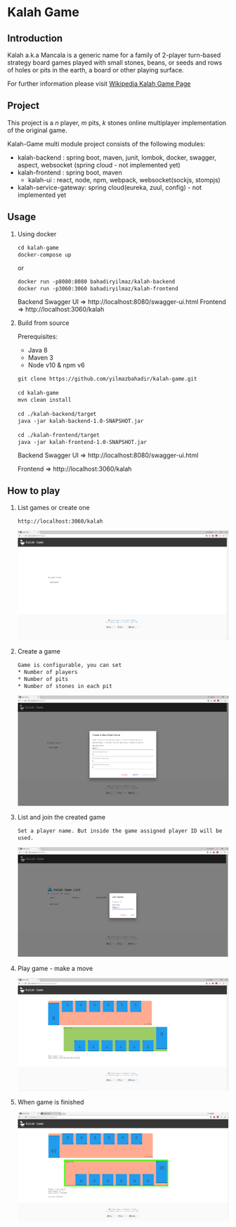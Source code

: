# Kalah Game


## Introduction


Kalah a.k.a Mancala is a generic name for a family of 2-player turn-based strategy board games played with small stones,
beans, or seeds and rows of holes or pits in the earth, a board or other playing surface.

For further information please visit [Wikipedia Kalah Game Page](https://en.wikipedia.org/wiki/Kalah)


## Project


This project is a *n* player, *m* pits, *k* stones online multiplayer implementation of the original game.

Kalah-Game multi module project consists of the following modules:

* kalah-backend : spring boot, maven, junit, lombok, docker, swagger, aspect, websocket (spring cloud - not implemented yet)
* kalah-frontend : spring boot, maven
    * kalah-ui : react, node, npm, webpack, websocket(sockjs, stompjs)
* kalah-service-gateway: spring cloud(eureka, zuul, config) - not implemented yet


## Usage


1. Using docker

    ```
    cd kalah-game
    docker-compose up
    ```
    or 
    
    ```
    docker run -p8080:8080 bahadiryilmaz/kalah-backend
    docker run -p3060:3060 bahadiryilmaz/kalah-frontend
    ```
    Backend Swagger UI => http://localhost:8080/swagger-ui.html
    Frontend => http://localhost:3060/kalah

2. Build from source

    Prerequisites:
    * Java 8
    * Maven 3
    * Node v10 & npm v6



    ```
    git clone https://github.com/yilmazbahadir/kalah-game.git

    cd kalah-game
    mvn clean install

    cd ./kalah-backend/target
    java -jar kalah-backend-1.0-SNAPSHOT.jar

    cd ./kalah-frontend/target
    java -jar kalah-frontend-1.0-SNAPSHOT.jar
    ```

    Backend Swagger UI => http://localhost:8080/swagger-ui.html
    
    Frontend => http://localhost:3060/kalah


## How to play


1. List games or create one

    ```
    http://localhost:3060/kalah
    ```

    ![No game found! Create Game](/images/no_game_found.PNG)

2. Create a game

   ```
   Game is configurable, you can set
   * Number of players
   * Number of pits
   * Number of stones in each pit
   ```
   
   ![Create new Game](/images/create_new_game.PNG)

3. List and join the created game

    ```
    Set a player name. But inside the game assigned player ID will be used.
    ```
    ![Join Game](/images/join_game.PNG)

4. Play game - make a move

    ![Play Game](/images/play_game.PNG)
    
5. When game is finished

    ![Game is finished](/images/game_finished.PNG)

